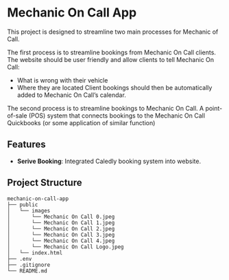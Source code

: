 # Mechanic On Call App

This project is designed to streamline two main processes for Mechanic of Call.

The first process is to streamline bookings from Mechanic On Call clients. The website should be user friendly and allow clients to tell Mechanic On Call:
- What is wrong with their vehicle
- Where they are located
Client bookings should then be automatically added to Mechanic On Call’s calendar.

The second process is to streamline bookings to Mechanic On Call. A point-of-sale (POS) system that connects bookings to the Mechanic On Call Quickbooks (or some application of similar function)


## Features

- **Serive Booking**: Integrated Caledly booking system into website.


## Project Structure

```
mechanic-on-call-app
├── public
│   └── images
│       └── Mechanic On Call 0.jpeg
│       └── Mechanic On Call 1.jpeg
│       └── Mechanic On Call 2.jpeg
│       └── Mechanic On Call 3.jpeg
│       └── Mechanic On Call 4.jpeg
│       └── Mechanic On Call Logo.jpeg
│   └── index.html
├── .env
├── .gitignore
└── README.md
```